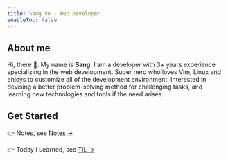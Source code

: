 ```yaml
---
title: Sang Vo - Web Developer
enableToc: false
---
```


## About me
Hi, there 👋. My name is **Sang**. I am a developer with 3+ years experience specializing in the web development. Super nerd who loves Vim, Linux and enjoys to customize all of the development environment. Interested in devising a better problem-solving method for challenging tasks, and learning new technologies and tools if the need arises.

## Get Started

👉 Notes, see [Notes →](notes)

👉 Today I Learned, see [TIL →](tils)
